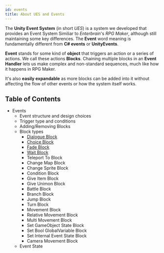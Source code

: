 ```yaml
---
id: events
title: About UES and Events
---
```


The **Unity Event System** (in short _UES_) is a system we developed that provides an Event System Similiar to _Enterbrain_'s *RPG Maker*, although still maintaining some key differences.
The **Event** word meaning is fundamentally different from **C# events** or **UnityEvents**.

**Event** stands for some kind of **object** that triggers an action or a series of actions. We call these actions **Blocks**.
Chaining multiple blocks in an **Event Handler** lets us make complex and non-standard sequences, much like how it happens in RPG Maker.

It's also **easily expandable** as more blocks can be added into it without affecting the flow of other events or how the system itself works.

## Table of Contents

+ Events
    + Event structure and design choices
    + Trigger type and conditions
    + Adding/Removing Blocks
    + Block types
        + [Dialogue Block](blocktypes/dialogueevents)
        + [Choice Block](blocktypes/choiceevents)
        + [Fade Block](blocktypes/fadeevents)
        + [Wait Block](blocktypes/waitevents)
        + Teleport To Block
        + Change Map Block
        + Change Sprite Block
        + Condition Block
        + Give Item Block
        + Give Unimon Block
        + Battle Block
        + Branch Block
        + Jump Block
        + Turn Block
        + Movement Block
        + Relative Movement Block
        + Multi Movement Block
        + Set GameObject State Block
        + Set Bool GlobalVariable Block
        + Set Internal Event State Block
        + Camera Movement Block
    + Event State